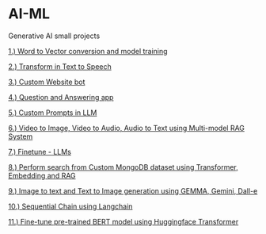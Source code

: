 # AI-ML

Generative AI small projects

<a href="https://github.com/paresha05/AI-ML/tree/main/Word2Vec%20">1.) Word to Vector conversion and model training</a>

<a href="https://github.com/paresha05/AI-ML/tree/main/Text-to-Speech">2.) Transform in Text to Speech</a>

<a href="https://github.com/paresha05/AI-ML/tree/main/custom-chatbot">3.) Custom Website bot</a>

<a href="https://github.com/paresha05/AI-ML/tree/main/LangChain%20Q%26A%20App">4.) Question and Answering app</a>

<a href="https://github.com/paresha05/AI-ML/tree/main/custom-chatbot">5.) Custom Prompts in LLM</a>

<a href="https://github.com/paresha05/AI-ML/tree/main/Video-processing">6.) Video to Image, Video to Audio, Audio to Text using Multi-model RAG System</a>

<a href="https://github.com/paresha05/AI-ML/tree/main/LLMs">7.) Finetune - LLMs</a>

<a href="https://github.com/paresha05/AI-ML/tree/main/RAG">8.) Perform search from Custom MongoDB dataset using Transformer, Embedding and RAG</a>

<a href="https://github.com/paresha05/AI-ML/blob/main/HuggingFace-Transformers/HugginFace-APIs-opensource.ipynb">9.) Image to text and Text to Image generation using GEMMA, Gemini, Dall-e</a>

<a href="https://github.com/paresha05/AI-ML/blob/main/HuggingFace-Transformers/LangChain_app_implementation.ipynb">10.) Sequential Chain using Langchain</a>

<a href="https://github.com/paresha05/AI-ML/blob/main/HuggingFace-Transformers/huggingface_transformer.ipynb">11.) Fine-tune pre-trained BERT model using Huggingface Transformer</a>
